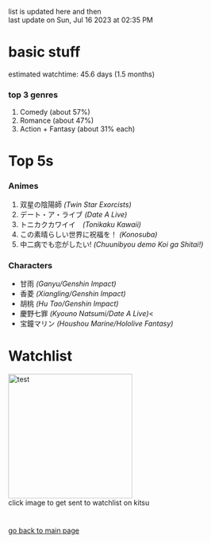 list is updated here and then <br>
last update on Sun, Jul 16 2023 at 02:35 PM  <br>

<h1> basic stuff </h1>
estimated watchtime: 45.6 days (1.5 months)
<h3> top 3 genres </h3>
  <ol>
    <li>Comedy (about 57%)</li>
    <li>Romance (about 47%)</li>
    <li>Action + Fantasy (about 31% each)</li>
  </ol>
<h1>Top 5s</h1>
<h3>Animes</h3>
<ol>
  <li>双星の陰陽師 <i>(Twin Star Exorcists)</i></li>
  <li>デート・ア・ライブ <i>(Date A Live)</i></li>
  <li>トニカクカワイイ　<i>(Tonikaku Kawaii)</i></li>
  <li>この素晴らしい世界に祝福を！ <i>(Konosuba)</i></li>
  <li>中二病でも恋がしたい! <i>(Chuunibyou demo Koi ga Shitai!)</i></li>
</ol>
<h3>Characters</h3>
<ul>
  <li>甘雨 <i>(Ganyu/Genshin Impact)</i></li>
  <li>香菱 <i>(Xiangling/Genshin Impact)</i></li>
  <li>胡桃 <i>(Hu Tao/Genshin Impact)</i></li>
  <li>慶野七罪 <i>(Kyouno Natsumi/Date A Live)</i><</li>
  <li>宝鐘マリン <i>(Houshou Marine/Hololive Fantasy)</i></li>
</ul>
<h1> Watchlist </h1>
  <div class="container">
    <a href="https://kitsu.io/users/mottsui/library">
      <img src="https://c.tenor.com/geGFxXPcbfkAAAAS/chuunibyou-smug.gif" width="250" height="250" alt="test" class="image">
      <div class="overlay">
    </a>
  </div>
 click image to get sent to watchlist on kitsu
  <h1></h1>
  <a href="https://github.com/mottsui-senpai">go back to main page</a>
